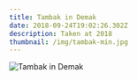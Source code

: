 ```yaml
---
title: Tambak in Demak
date: 2018-09-24T19:02:26.302Z
description: Taken at 2018
thumbnail: /img/tambak-min.jpg
---
```

![Tambak in Demak](/img/tambak.jpg "Tambak in Demak")